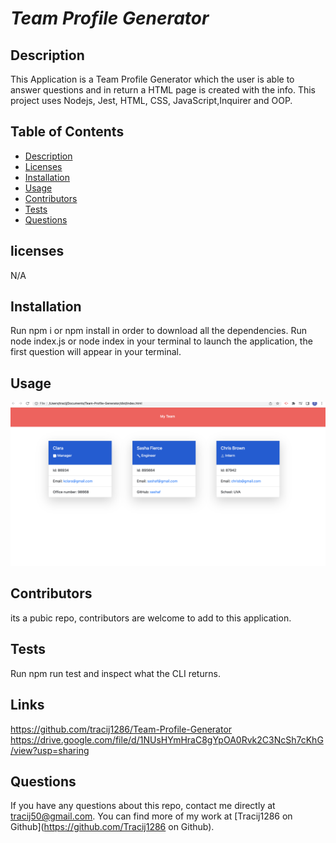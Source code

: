 # **_Team Profile Generator_**

## Description
This Application is a Team Profile Generator which the user is able to answer questions and in return a HTML page is created with the info. This project uses Nodejs, Jest, HTML, CSS, JavaScript,Inquirer and OOP.

## Table of Contents
  * [Description](#description)
  * [Licenses](#licenses)
  * [Installation](#installation)
  * [Usage](#usage)
  * [Contributors](#contributors)
  * [Tests](#tests)
  * [Questions](#questions)

## licenses
N/A

## Installation
Run npm i or npm install in order to download all the dependencies. 
Run node index.js or node index in your terminal to launch the application, the first question will appear in your terminal.

## Usage
![alt text](dist/assets/images/screenshot.png)

## Contributors
its a pubic repo, contributors are welcome to add to this application.

## Tests
Run npm run test and inspect what the CLI returns.

## Links
https://github.com/tracij1286/Team-Profile-Generator
https://drive.google.com/file/d/1NUsHYmHraC8gYpOA0Rvk2C3NcSh7cKhG/view?usp=sharing


## Questions
If you have any questions about this repo, contact me directly at tracij50@gmail.com. You can find more of my work at [Tracij1286 on Github](https://github.com/Tracij1286 on Github).